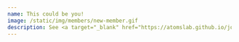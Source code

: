 ```yaml
---
name: This could be you!
image: /static/img/members/new-member.gif
description: See <a target="_blank" href="https://atomslab.github.io/join/"> join</a> page for more information.
---
```

